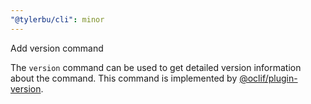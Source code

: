 ```yaml
---
"@tylerbu/cli": minor
---
```


Add version command

The `version` command can be used to get detailed version information about the command. This command is implemented by
[@oclif/plugin-version](https://github.com/oclif/plugin-version).
